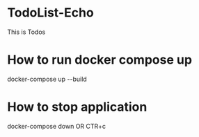 # TodoList-Echo
This is Todos

# How to run docker compose up
docker-compose up --build

# How to stop application
docker-compose down
OR CTR+c